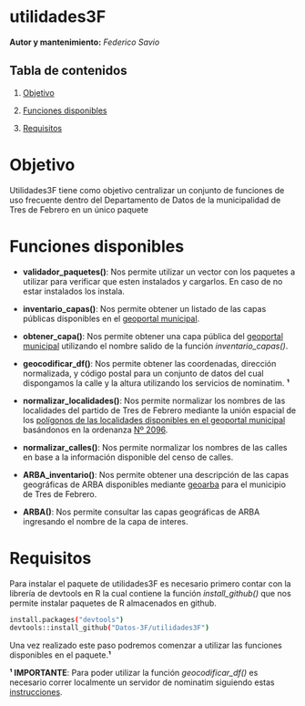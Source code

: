 # **utilidades3F**

**Autor y mantenimiento:** *Federico Savio*

## Tabla de contenidos

1. [Objetivo](#Objetivo)
   
2. [Funciones disponibles](#Funciones-disponibles)

3. [Requisitos](#Requisitos)
  

# **Objetivo**

Utilidades3F tiene como objetivo centralizar un conjunto de funciones de uso frecuente dentro del Departamento de Datos de la municipalidad de Tres de Febrero en un único paquete


# **Funciones disponibles**
* **validador_paquetes()**: Nos permite utilizar un vector con los paquetes a utilizar para verificar que esten instalados y cargarlos. En caso de no estar instalados los instala.

* **inventario_capas()**: Nos permite obtener un listado de las capas públicas disponibles en el [geoportal municipal](https://geoportal.tresdefebrero.gob.ar/).

* **obtener_capa()**: Nos permite obtener una capa pública del [geoportal municipal](https://geoportal.tresdefebrero.gob.ar/) utilizando el nombre salido de la función *inventario_capas()*.

* **geocodificar_df()**: Nos permite obtener las coordenadas, dirección normalizada, y código postal para un  conjunto de datos del cual dispongamos la calle y la altura utilizando los servicios de nominatim. **¹**

* **normalizar_localidades()**: Nos permite normalizar los nombres de las localidades del partido de Tres de Febrero mediante la unión espacial de los [polígonos de las localidades disponibles en el geoportal municipal](https://geoportal.tresdefebrero.gob.ar/layers/geonode_data:geonode:localidades) basándonos en la ordenanza [Nº 2096](https://geoportal.tresdefebrero.gob.ar/documents/807).
  
* **normalizar_calles()**: Nos permite normalizar los nombres de las calles en base a la información disponible del censo de calles.

* **ARBA_inventario()**: Nos permite obtener una descripción de las capas geográficas de ARBA disponibles mediante [geoarba](https://www.arba.gov.ar/geoarba/inicio.asp) para el municipio de Tres de Febrero.

* **ARBA()**: Nos permite consultar las capas geográficas de ARBA ingresando el nombre de la capa de interes.

# **Requisitos**

Para instalar el paquete de utilidades3F es necesario primero contar con la librería de devtools en R la cual contiene la función *install_github()* que nos permite instalar paquetes de R almacenados en github.

```sh
install.packages("devtools")
devtools::install_github("Datos-3F/utilidades3F")
```

Una vez realizado este paso podremos comenzar a utilizar las funciones disponibles en el paquete.**¹**

**¹ IMPORTANTE**: Para poder utilizar la función *geocodificar_df()* es necesario correr localmente un servidor de nominatim siguiendo estas [instrucciones](https://github.com/fsavio3F/OpenGeocoding).
